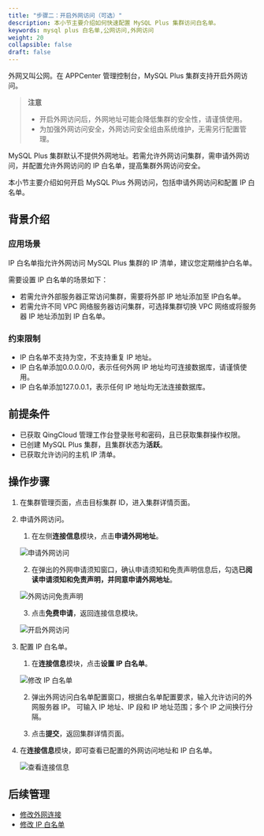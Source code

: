 ```yaml
---
title: "步骤二：开启外网访问（可选）"
description: 本小节主要介绍如何快速配置 MySQL Plus 集群访问白名单。 
keywords: mysql plus 白名单,公网访问,外网访问
weight: 20
collapsible: false
draft: false
---
```


外网又叫公网。在 APPCenter 管理控制台，MySQL Plus 集群支持开启外网访问。

> **注意**
> 
> - 开启外网访问后，外网地址可能会降低集群的安全性，请谨慎使用。
> - 为加强外网访问安全，外网访问安全组由系统维护，无需另行配置管理。

MySQL Plus 集群默认不提供外网地址。若需允许外网访问集群，需申请外网访问，并配置允许外网访问的 IP 白名单，提高集群外网访问安全。

本小节主要介绍如何开启 MySQL Plus 外网访问，包括申请外网访问和配置 IP 白名单。

## 背景介绍

### 应用场景

IP 白名单指允许外网访问 MySQL Plus 集群的 IP 清单，建议您定期维护白名单。

需要设置 IP 白名单的场景如下：
- 若需允许外部服务器正常访问集群，需要将外部 IP 地址添加至 IP白名单。
- 若需允许不同 VPC 网络服务器访问集群，可选择集群切换 VPC 网络或将服务器 IP 地址添加到 IP 白名单。

### 约束限制

- IP 白名单不支持为空，不支持重复 IP 地址。
- IP 白名单添加0.0.0.0/0，表示任何外网 IP 地址均可连接数据库，请谨慎使用。
- IP 白名单添加127.0.0.1，表示任何 IP 地址均无法连接数据库。

## 前提条件

- 已获取 QingCloud 管理工作台登录账号和密码，且已获取集群操作权限。
- 已创建 MySQL Plus 集群，且集群状态为**活跃**。
- 已获取允许访问的主机 IP 清单。

## 操作步骤

1. 在集群管理页面，点击目标集群 ID，进入集群详情页面。
2. 申请外网访问。
   1. 在左侧**连接信息**模块，点击**申请外网地址**。

    ![申请外网访问](../../_images/external_access.png)

   2. 在弹出的外网申请须知窗口，确认申请须知和免责声明信息后，勾选**已阅读申请须知和免责声明，并同意申请外网地址**。
   
   ![外网访问免责声明](../../_images/read_external_access_notice.png)

   3. 点击**免费申请**，返回连接信息模块。

   ![开启外网访问](../../_images/enable_external_access.png)  

2. 配置 IP 白名单。
   1. 在**连接信息**模块，点击**设置 IP 白名单**。
   
    ![修改 IP 白名单](../../../_images/set_whitelist.png)

   2. 弹出外网访问白名单配置窗口，根据白名单配置要求，输入允许访问的外网服务器 IP。
   可输入 IP 地址、IP 段和 IP 地址范围；多个 IP 之间换行分隔。
   
   3. 点击**提交**，返回集群详情页面。

3. 在**连接信息**模块，即可查看已配置的外网访问地址和 IP 白名单。
   
   ![查看连接信息](../../../_images/check_access_info.png)

 ## 后续管理

 - [修改外网连接](../../../mysql/manual/mgt_connect/mgt_external_network.md)
 - [修改 IP 白名单](../../mysql/manual/mgt_connect/mgt_whitelist.md)

